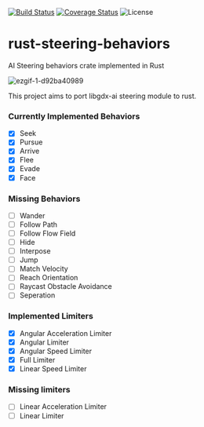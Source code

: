 [![Build Status](https://travis-ci.org/orhanbalci/rust-steering-behaviors.svg?branch=master)](https://travis-ci.org/orhanbalci/rust-steering-behaviors)
[![Coverage Status](https://coveralls.io/repos/github/orhanbalci/rust-steering-behaviors/badge.svg?branch=master)](https://coveralls.io/github/orhanbalci/rust-steering-behaviors?branch=master)
![License](https://img.shields.io/github/license/orhanbalci/rust-steering-behaviors.svg)
# rust-steering-behaviors
AI Steering behaviors crate implemented in Rust

![ezgif-1-d92ba40989](https://user-images.githubusercontent.com/583842/32414732-c7b6b6e2-c22d-11e7-94f4-a78fa2d3d9ed.gif)

This project aims to port libgdx-ai steering module to rust.

### Currently Implemented Behaviors
- [x] Seek 
- [x] Pursue
- [x] Arrive
- [x] Flee
- [x] Evade
- [x] Face

### Missing Behaviors
- [ ] Wander
- [ ] Follow Path
- [ ] Follow Flow Field
- [ ] Hide
- [ ] Interpose
- [ ] Jump
- [ ] Match Velocity
- [ ] Reach Orientation
- [ ] Raycast Obstacle Avoidance
- [ ] Seperation

### Implemented Limiters
- [x] Angular Acceleration Limiter
- [x] Angular Limiter
- [x] Angular Speed Limiter
- [x] Full Limiter
- [x] Linear Speed Limiter

### Missing limiters
- [ ] Linear Acceleration Limiter
- [ ] Linear Limiter
